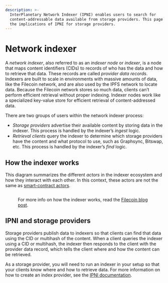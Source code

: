 ```yaml
---
description: >-
  InterPlanetary Network Indexer (IPNI) enables users to search for
  content-addressable data available from storage providers. This page discusses
  the implications of IPNI for storage providers.
---
```


# Network indexer

A _network indexer_, also referred to as an _indexer node_ or _indexer_, is a node that maps content identifiers (CIDs) to records of who has the data and how to retrieve that data. These records are called _provider data records_. Indexers are built to scale in environments with massive amounts of data, like the Filecoin network, and are also used by the IPFS network to locate data. Because the Filecoin network stores so much data, clients can’t perform efficient retrieval without proper indexing. Indexer nodes work like a specialized key-value store for efficient retrieval of content-addressed data.

There are two groups of users within the network indexer process:

* _Storage providers_ advertise their available content by storing data in the indexer. This process is handled by the indexer’s _ingest_ logic.
* _Retrieval clients_ query the indexer to determine which storage providers have the content and what protocol to use, such as Graphsync, Bitswap, etc. This process is handled by the indexer’s _find_ logic.

## How the indexer works

This diagram summarizes the different _actors_ in the indexer ecosystem and how they interact with each other. In this context, these actors are not the same as [smart-contract actors](https://docs.filecoin.io/smart-contracts/filecoin-evm-runtime/actor-types/).

<figure><img src="https://docs.filecoin.io/storage-provider/architecture/network-indexer/indexer.png" alt=""><figcaption><p>For more info on how the indexer works, read the <a href="https://filecoin.io/blog/posts/how-does-the-network-indexer-work/">Filecoin blog post</a>.</p></figcaption></figure>

## IPNI and storage providers

Storage providers publish data to indexers so that clients can find that data using the CID or multihash of the content. When a client queries the indexer using a CID or multihash, the indexer then responds to the client with the provider data record, which tells the client where and how the content can be retrieved.

As a storage provider, you will need to run an indexer in your setup so that your clients know where and how to retrieve data. For more information on how to create an index provider, see the [IPNI documentation](https://github.com/ipni/storetheindex/blob/main/doc/creating-an-index-provider.md).
